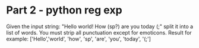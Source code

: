# Part 2 - python reg exp

Given the input string: "Hello world! How (sp?) are you today (;" split it into a list of words. You must strip all punctuation except for emoticons. Result for example: ['Hello','world', 'how', 'sp', 'are', 'you', 'today', '(;']

